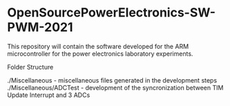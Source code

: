 # OpenSourcePowerElectronics-SW-PWM-2021

This repository will contain the software developed for the ARM microcontroller for the power electronics laboratory experiments.

Folder Structure

./Miscellaneous - miscellaneous files generated in the development steps
./Miscellaneous/ADCTest - development of the syncronization between TIM Update Interrupt and 3 ADCs
